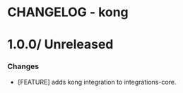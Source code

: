 # CHANGELOG - kong

1.0.0/ Unreleased
==================

### Changes

* [FEATURE] adds kong integration to integrations-core.

